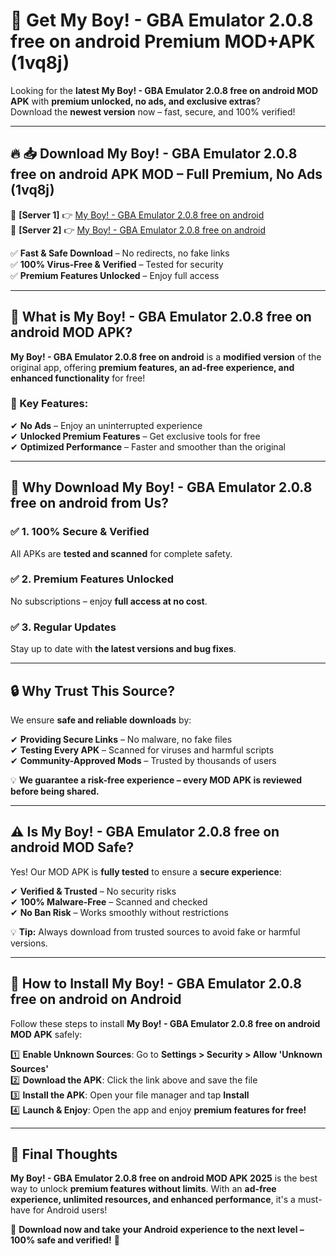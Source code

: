 # 🚀 Get My Boy! - GBA Emulator 2.0.8 free on android Premium MOD+APK (1vq8j)  

Looking for the **latest My Boy! - GBA Emulator 2.0.8 free on android MOD APK** with **premium unlocked, no ads, and exclusive extras**?  
Download the **newest version** now – fast, secure, and 100% verified!  

---

## 🔥 📥 Download My Boy! - GBA Emulator 2.0.8 free on android APK MOD – Full Premium, No Ads (1vq8j)  

🔹 **[Server 1]** 👉 [My Boy! - GBA Emulator 2.0.8 free on android](https://apkcomod.com?title=My_Boy!_-_GBA_Emulator_2.0.8_free_on_android)  
🔹 **[Server 2]** 👉 [My Boy! - GBA Emulator 2.0.8 free on android](https://apkcomod.com?title=My_Boy!_-_GBA_Emulator_2.0.8_free_on_android)  

✅ **Fast & Safe Download** – No redirects, no fake links  
✅ **100% Virus-Free & Verified** – Tested for security  
✅ **Premium Features Unlocked** – Enjoy full access  

---

## 📌 What is My Boy! - GBA Emulator 2.0.8 free on android MOD APK?  

**My Boy! - GBA Emulator 2.0.8 free on android** is a **modified version** of the original app, offering **premium features, an ad-free experience, and enhanced functionality** for free!  

### 🔹 Key Features:  
✔ **No Ads** – Enjoy an uninterrupted experience  
✔ **Unlocked Premium Features** – Get exclusive tools for free  
✔ **Optimized Performance** – Faster and smoother than the original  

---

## 🌟 Why Download My Boy! - GBA Emulator 2.0.8 free on android from Us?  

### ✅ 1. 100% Secure & Verified  
All APKs are **tested and scanned** for complete safety.  

### ✅ 2. Premium Features Unlocked  
No subscriptions – enjoy **full access at no cost**.  

### ✅ 3. Regular Updates  
Stay up to date with **the latest versions and bug fixes**.  

---

## 🔒 Why Trust This Source?  

We ensure **safe and reliable downloads** by:  

✔ **Providing Secure Links** – No malware, no fake files  
✔ **Testing Every APK** – Scanned for viruses and harmful scripts  
✔ **Community-Approved Mods** – Trusted by thousands of users  

💡 **We guarantee a risk-free experience – every MOD APK is reviewed before being shared.**  

---

## ⚠️ Is My Boy! - GBA Emulator 2.0.8 free on android MOD Safe?  

Yes! Our MOD APK is **fully tested** to ensure a **secure experience**:  

✔ **Verified & Trusted** – No security risks  
✔ **100% Malware-Free** – Scanned and checked  
✔ **No Ban Risk** – Works smoothly without restrictions  

💡 **Tip:** Always download from trusted sources to avoid fake or harmful versions.  

---

## 📲 How to Install My Boy! - GBA Emulator 2.0.8 free on android on Android  

Follow these steps to install **My Boy! - GBA Emulator 2.0.8 free on android MOD APK** safely:  

1️⃣ **Enable Unknown Sources**: Go to **Settings > Security > Allow 'Unknown Sources'**  
2️⃣ **Download the APK**: Click the link above and save the file  
3️⃣ **Install the APK**: Open your file manager and tap **Install**  
4️⃣ **Launch & Enjoy**: Open the app and enjoy **premium features for free!**  

---

## 🚀 Final Thoughts  

**My Boy! - GBA Emulator 2.0.8 free on android MOD APK 2025** is the best way to unlock **premium features without limits**. With an **ad-free experience, unlimited resources, and enhanced performance**, it's a must-have for Android users!  

🔻 **Download now and take your Android experience to the next level – 100% safe and verified!** 🔻
